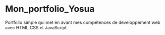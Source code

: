 # Mon_portfolio_Yosua
Portfolio simple qui met en avant mes compétences de developpement web avec HTML CSS et JavaScript
